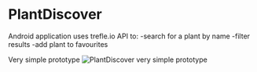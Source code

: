 # PlantDiscover

Android application uses trefle.io API to:
-search for a plant by name
-filter results
-add plant to favourites

Very simple prototype
![PlantDiscover very simple prototype](https://user-images.githubusercontent.com/48919716/111483734-5b514000-8735-11eb-9331-b2726131807f.png)
